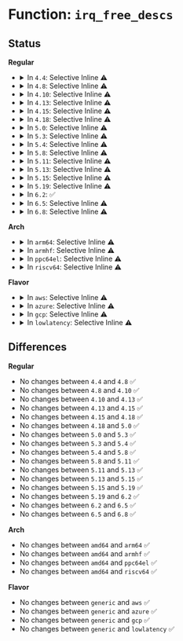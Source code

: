 # Function: <code>irq_free_descs</code>

## Status
<b>Regular</b>
<ul>
<li>
<details>
<summary>In <code>4.4</code>: Selective Inline ⚠️</summary>

```c
void irq_free_descs(unsigned int from, unsigned int cnt);
```

**Collision:** Unique Global

**Inline:** Selective

**Transformation:** False

**Instances:**

```
In kernel/irq/irqdesc.c (ffffffff810da050)
Location: kernel/irq/irqdesc.c:403
Inline: True
Direct callers:
  - kernel/irq/irqdomain.c:irq_create_direct_mapping
  - kernel/irq/irqdomain.c:irq_create_direct_mapping
  - kernel/irq/irqdomain.c:irq_create_mapping
  - kernel/irq/irqdomain.c:irq_dispose_mapping
  - kernel/irq/irqdomain.c:__irq_domain_alloc_irqs
  - kernel/irq/irqdomain.c:irq_domain_free_irqs
  - drivers/xen/events/events_base.c:xen_free_irq
```
**Symbols:**

```
ffffffff810da050-ffffffff810da0c2: irq_free_descs (STB_GLOBAL)
```
</details>
</li>
<li>
<details>
<summary>In <code>4.8</code>: Selective Inline ⚠️</summary>

```c
void irq_free_descs(unsigned int from, unsigned int cnt);
```

**Collision:** Unique Global

**Inline:** Selective

**Transformation:** False

**Instances:**

```
In kernel/irq/irqdesc.c (ffffffff810df540)
Location: kernel/irq/irqdesc.c:461
Inline: True
Direct callers:
  - kernel/irq/irqdomain.c:irq_domain_free_irqs
  - kernel/irq/irqdomain.c:__irq_domain_alloc_irqs
  - kernel/irq/irqdomain.c:irq_dispose_mapping
  - kernel/irq/irqdomain.c:irq_create_mapping
  - kernel/irq/irqdomain.c:irq_create_direct_mapping
  - kernel/irq/irqdomain.c:irq_create_direct_mapping
  - drivers/xen/events/events_base.c:xen_free_irq
```
**Symbols:**

```
ffffffff810df540-ffffffff810df5b2: irq_free_descs (STB_GLOBAL)
```
</details>
</li>
<li>
<details>
<summary>In <code>4.10</code>: Selective Inline ⚠️</summary>

```c
void irq_free_descs(unsigned int from, unsigned int cnt);
```

**Collision:** Unique Global

**Inline:** Selective

**Transformation:** False

**Instances:**

```
In kernel/irq/irqdesc.c (ffffffff810e5c80)
Location: kernel/irq/irqdesc.c:649
Inline: True
Direct callers:
  - kernel/irq/irqdomain.c:irq_domain_free_irqs
  - kernel/irq/irqdomain.c:__irq_domain_alloc_irqs
  - kernel/irq/irqdomain.c:irq_dispose_mapping
  - kernel/irq/irqdomain.c:irq_create_mapping
  - kernel/irq/irqdomain.c:irq_create_direct_mapping
  - kernel/irq/irqdomain.c:irq_create_direct_mapping
  - drivers/xen/events/events_base.c:xen_free_irq
```
**Symbols:**

```
ffffffff810e5c80-ffffffff810e5cf2: irq_free_descs (STB_GLOBAL)
```
</details>
</li>
<li>
<details>
<summary>In <code>4.13</code>: Selective Inline ⚠️</summary>

```c
void irq_free_descs(unsigned int from, unsigned int cnt);
```

**Collision:** Unique Global

**Inline:** Selective

**Transformation:** False

**Instances:**

```
In kernel/irq/irqdesc.c (ffffffff810e52a0)
Location: kernel/irq/irqdesc.c:666
Inline: True
Direct callers:
  - kernel/irq/devres.c:devm_irq_desc_release
  - kernel/irq/irqdomain.c:irq_domain_free_irqs
  - kernel/irq/irqdomain.c:__irq_domain_alloc_irqs
  - kernel/irq/irqdomain.c:irq_dispose_mapping
  - kernel/irq/irqdomain.c:irq_create_mapping
  - kernel/irq/irqdomain.c:irq_create_direct_mapping
  - kernel/irq/irqdomain.c:irq_create_direct_mapping
  - drivers/xen/events/events_base.c:xen_free_irq
```
**Symbols:**

```
ffffffff810e52a0-ffffffff810e5313: irq_free_descs (STB_GLOBAL)
```
</details>
</li>
<li>
<details>
<summary>In <code>4.15</code>: Selective Inline ⚠️</summary>

```c
void irq_free_descs(unsigned int from, unsigned int cnt);
```

**Collision:** Unique Global

**Inline:** Selective

**Transformation:** False

**Instances:**

```
In kernel/irq/irqdesc.c (ffffffff810ed500)
Location: kernel/irq/irqdesc.c:659
Inline: True
Direct callers:
  - kernel/irq/devres.c:devm_irq_desc_release
  - kernel/irq/irqdomain.c:irq_domain_free_irqs
  - kernel/irq/irqdomain.c:__irq_domain_alloc_irqs
  - kernel/irq/irqdomain.c:irq_dispose_mapping
  - kernel/irq/irqdomain.c:irq_create_mapping
  - kernel/irq/irqdomain.c:irq_create_direct_mapping
  - kernel/irq/irqdomain.c:irq_create_direct_mapping
  - drivers/xen/events/events_base.c:xen_free_irq
```
**Symbols:**

```
ffffffff810ed500-ffffffff810ed57e: irq_free_descs (STB_GLOBAL)
```
</details>
</li>
<li>
<details>
<summary>In <code>4.18</code>: Selective Inline ⚠️</summary>

```c
void irq_free_descs(unsigned int from, unsigned int cnt);
```

**Collision:** Unique Global

**Inline:** Selective

**Transformation:** False

**Instances:**

```
In kernel/irq/irqdesc.c (ffffffff810f58d0)
Location: kernel/irq/irqdesc.c:676
Inline: True
Direct callers:
  - kernel/irq/devres.c:devm_irq_desc_release
  - kernel/irq/irqdomain.c:irq_domain_free_irqs
  - kernel/irq/irqdomain.c:__irq_domain_alloc_irqs
  - kernel/irq/irqdomain.c:irq_dispose_mapping
  - kernel/irq/irqdomain.c:irq_create_mapping
  - kernel/irq/irqdomain.c:irq_create_direct_mapping
  - kernel/irq/irqdomain.c:irq_create_direct_mapping
  - drivers/xen/events/events_base.c:xen_free_irq
```
**Symbols:**

```
ffffffff810f58d0-ffffffff810f594d: irq_free_descs (STB_GLOBAL)
```
</details>
</li>
<li>
<details>
<summary>In <code>5.0</code>: Selective Inline ⚠️</summary>

```c
void irq_free_descs(unsigned int from, unsigned int cnt);
```

**Collision:** Unique Global

**Inline:** Selective

**Transformation:** False

**Instances:**

```
In kernel/irq/irqdesc.c (ffffffff81101060)
Location: kernel/irq/irqdesc.c:681
Inline: True
Direct callers:
  - kernel/irq/devres.c:devm_irq_desc_release
  - kernel/irq/irqdomain.c:irq_domain_free_irqs
  - kernel/irq/irqdomain.c:__irq_domain_alloc_irqs
  - kernel/irq/irqdomain.c:irq_dispose_mapping
  - kernel/irq/irqdomain.c:irq_create_mapping
  - kernel/irq/irqdomain.c:irq_create_direct_mapping
  - kernel/irq/irqdomain.c:irq_create_direct_mapping
  - drivers/xen/events/events_base.c:xen_free_irq
```
**Symbols:**

```
ffffffff81101060-ffffffff811010dd: irq_free_descs (STB_GLOBAL)
```
</details>
</li>
<li>
<details>
<summary>In <code>5.3</code>: Selective Inline ⚠️</summary>

```c
void irq_free_descs(unsigned int from, unsigned int cnt);
```

**Collision:** Unique Global

**Inline:** Selective

**Transformation:** False

**Instances:**

```
In kernel/irq/irqdesc.c (ffffffff81109860)
Location: kernel/irq/irqdesc.c:736
Inline: True
Direct callers:
  - kernel/irq/devres.c:devm_irq_desc_release
  - kernel/irq/irqdomain.c:irq_domain_free_irqs
  - kernel/irq/irqdomain.c:__irq_domain_alloc_irqs
  - kernel/irq/irqdomain.c:irq_dispose_mapping
  - kernel/irq/irqdomain.c:irq_create_mapping
  - kernel/irq/irqdomain.c:irq_create_direct_mapping
  - kernel/irq/irqdomain.c:irq_create_direct_mapping
  - drivers/xen/events/events_base.c:xen_free_irq
```
**Symbols:**

```
ffffffff81109860-ffffffff811098dd: irq_free_descs (STB_GLOBAL)
```
</details>
</li>
<li>
<details>
<summary>In <code>5.4</code>: Selective Inline ⚠️</summary>

```c
void irq_free_descs(unsigned int from, unsigned int cnt);
```

**Collision:** Unique Global

**Inline:** Selective

**Transformation:** False

**Instances:**

```
In kernel/irq/irqdesc.c (ffffffff81115c30)
Location: kernel/irq/irqdesc.c:736
Inline: True
Direct callers:
  - kernel/irq/devres.c:devm_irq_desc_release
  - kernel/irq/irqdomain.c:irq_domain_free_irqs
  - kernel/irq/irqdomain.c:__irq_domain_alloc_irqs
  - kernel/irq/irqdomain.c:irq_dispose_mapping
  - kernel/irq/irqdomain.c:irq_create_mapping
  - kernel/irq/irqdomain.c:irq_create_direct_mapping
  - kernel/irq/irqdomain.c:irq_create_direct_mapping
  - drivers/xen/events/events_base.c:xen_free_irq
```
**Symbols:**

```
ffffffff81115c30-ffffffff81115cad: irq_free_descs (STB_GLOBAL)
```
</details>
</li>
<li>
<details>
<summary>In <code>5.8</code>: Selective Inline ⚠️</summary>

```c
void irq_free_descs(unsigned int from, unsigned int cnt);
```

**Collision:** Unique Global

**Inline:** Selective

**Transformation:** False

**Instances:**

```
In kernel/irq/irqdesc.c (ffffffff81121730)
Location: kernel/irq/irqdesc.c:742
Inline: True
Direct callers:
  - kernel/irq/devres.c:devm_irq_desc_release
  - kernel/irq/irqdomain.c:irq_domain_free_irqs
  - kernel/irq/irqdomain.c:__irq_domain_alloc_irqs
  - kernel/irq/irqdomain.c:irq_dispose_mapping
  - kernel/irq/irqdomain.c:irq_create_mapping
  - kernel/irq/irqdomain.c:irq_create_direct_mapping
  - kernel/irq/irqdomain.c:irq_create_direct_mapping
  - drivers/xen/events/events_base.c:xen_free_irq
```
**Symbols:**

```
ffffffff81121730-ffffffff811217ad: irq_free_descs (STB_GLOBAL)
```
</details>
</li>
<li>
<details>
<summary>In <code>5.11</code>: Selective Inline ⚠️</summary>

```c
void irq_free_descs(unsigned int from, unsigned int cnt);
```

**Collision:** Unique Global

**Inline:** Selective

**Transformation:** False

**Instances:**

```
In kernel/irq/irqdesc.c (ffffffff8111d860)
Location: kernel/irq/irqdesc.c:744
Inline: True
Direct callers:
  - kernel/irq/devres.c:devm_irq_desc_release
  - kernel/irq/irqdomain.c:irq_domain_free_irqs
  - kernel/irq/irqdomain.c:__irq_domain_alloc_irqs
  - kernel/irq/irqdomain.c:irq_dispose_mapping
  - kernel/irq/irqdomain.c:irq_create_mapping_affinity
  - kernel/irq/irqdomain.c:irq_create_direct_mapping
  - kernel/irq/irqdomain.c:irq_create_direct_mapping
  - drivers/xen/events/events_base.c:xen_free_irq
```
**Symbols:**

```
ffffffff8111d860-ffffffff8111d8dd: irq_free_descs (STB_GLOBAL)
```
</details>
</li>
<li>
<details>
<summary>In <code>5.13</code>: Selective Inline ⚠️</summary>

```c
void irq_free_descs(unsigned int from, unsigned int cnt);
```

**Collision:** Unique Global

**Inline:** Selective

**Transformation:** False

**Instances:**

```
In kernel/irq/irqdesc.c (ffffffff8111da20)
Location: kernel/irq/irqdesc.c:744
Inline: True
Direct callers:
  - kernel/irq/devres.c:devm_irq_desc_release
  - kernel/irq/irqdomain.c:irq_domain_free_irqs
  - kernel/irq/irqdomain.c:__irq_domain_alloc_irqs
  - kernel/irq/irqdomain.c:irq_dispose_mapping
  - kernel/irq/irqdomain.c:irq_create_mapping_affinity
  - kernel/irq/irqdomain.c:irq_create_direct_mapping
  - kernel/irq/irqdomain.c:irq_create_direct_mapping
  - drivers/xen/events/events_base.c:xen_free_irq
```
**Symbols:**

```
ffffffff8111da20-ffffffff8111da9d: irq_free_descs (STB_GLOBAL)
```
</details>
</li>
<li>
<details>
<summary>In <code>5.15</code>: Selective Inline ⚠️</summary>

```c
void irq_free_descs(unsigned int from, unsigned int cnt);
```

**Collision:** Unique Global

**Inline:** Selective

**Transformation:** False

**Instances:**

```
In kernel/irq/irqdesc.c (ffffffff8113de30)
Location: kernel/irq/irqdesc.c:756
Inline: True
Direct callers:
  - kernel/irq/devres.c:devm_irq_desc_release
  - kernel/irq/irqdomain.c:irq_domain_free_irqs
  - kernel/irq/irqdomain.c:__irq_domain_alloc_irqs
  - kernel/irq/irqdomain.c:irq_dispose_mapping
  - kernel/irq/irqdomain.c:irq_create_mapping_affinity
  - drivers/xen/events/events_base.c:xen_free_irq
```
**Symbols:**

```
ffffffff8113de30-ffffffff8113dead: irq_free_descs (STB_GLOBAL)
```
</details>
</li>
<li>
<details>
<summary>In <code>5.19</code>: Selective Inline ⚠️</summary>

```c
void irq_free_descs(unsigned int from, unsigned int cnt);
```

**Collision:** Unique Global

**Inline:** Selective

**Transformation:** False

**Instances:**

```
In kernel/irq/irqdesc.c (ffffffff81161400)
Location: kernel/irq/irqdesc.c:733
Inline: True
Direct callers:
  - kernel/irq/devres.c:devm_irq_desc_release
  - kernel/irq/irqdomain.c:irq_domain_free_irqs
  - kernel/irq/irqdomain.c:__irq_domain_alloc_irqs
  - kernel/irq/irqdomain.c:irq_dispose_mapping
  - kernel/irq/irqdomain.c:irq_create_mapping_affinity
  - drivers/xen/events/events_base.c:xen_free_irq
```
**Symbols:**

```
ffffffff81161400-ffffffff811614a5: irq_free_descs (STB_GLOBAL)
```
</details>
</li>
<li>
<details>
<summary>In <code>6.2</code>: ✅</summary>

```c
void irq_free_descs(unsigned int from, unsigned int cnt);
```

**Collision:** Unique Global

**Inline:** No

**Transformation:** False

**Instances:**

```
In kernel/irq/irqdesc.c (ffffffff81194960)
Location: kernel/irq/irqdesc.c:760
Inline: False
Direct callers:
  - kernel/irq/devres.c:devm_irq_desc_release
  - kernel/irq/irqdomain.c:irq_domain_free_irqs
  - kernel/irq/irqdomain.c:irq_domain_alloc_irqs_locked
  - kernel/irq/irqdomain.c:irq_dispose_mapping
  - kernel/irq/irqdomain.c:irq_create_mapping_affinity_locked
  - drivers/xen/events/events_base.c:xen_free_irq
```
**Symbols:**

```
ffffffff81194960-ffffffff81194a05: irq_free_descs (STB_GLOBAL)
```
</details>
</li>
<li>
<details>
<summary>In <code>6.5</code>: Selective Inline ⚠️</summary>

```c
void irq_free_descs(unsigned int from, unsigned int cnt);
```

**Collision:** Unique Global

**Inline:** Selective

**Transformation:** False

**Instances:**

```
In kernel/irq/irqdesc.c (ffffffff811a6220)
Location: kernel/irq/irqdesc.c:781
Inline: True
Direct callers:
  - kernel/irq/devres.c:devm_irq_desc_release
  - kernel/irq/irqdomain.c:irq_domain_free_irqs
  - kernel/irq/irqdomain.c:irq_domain_alloc_irqs_locked
  - kernel/irq/irqdomain.c:irq_dispose_mapping
  - kernel/irq/irqdomain.c:irq_create_mapping_affinity_locked
  - drivers/xen/events/events_base.c:xen_free_irq
```
**Symbols:**

```
ffffffff811a6220-ffffffff811a629f: irq_free_descs (STB_GLOBAL)
```
</details>
</li>
<li>
<details>
<summary>In <code>6.8</code>: Selective Inline ⚠️</summary>

```c
void irq_free_descs(unsigned int from, unsigned int cnt);
```

**Collision:** Unique Global

**Inline:** Selective

**Transformation:** False

**Instances:**

```
In kernel/irq/irqdesc.c (ffffffff811b5d10)
Location: kernel/irq/irqdesc.c:781
Inline: True
Direct callers:
  - kernel/irq/devres.c:devm_irq_desc_release
  - kernel/irq/irqdomain.c:irq_domain_free_irqs
  - kernel/irq/irqdomain.c:irq_domain_alloc_irqs_locked
  - kernel/irq/irqdomain.c:irq_dispose_mapping
  - kernel/irq/irqdomain.c:irq_create_mapping_affinity_locked
  - drivers/xen/events/events_base.c:xen_bind_pirq_gsi_to_irq
  - drivers/xen/events/events_base.c:__unbind_from_irq
  - drivers/xen/events/events_base.c:xen_allocate_irq_dynamic
  - drivers/xen/events/events_base.c:delayed_free_irq
```
**Symbols:**

```
ffffffff811b5d10-ffffffff811b5d8f: irq_free_descs (STB_GLOBAL)
```
</details>
</li>
</ul>
<b>Arch</b>
<ul>
<li>
<details>
<summary>In <code>arm64</code>: Selective Inline ⚠️</summary>

```c
void irq_free_descs(unsigned int from, unsigned int cnt);
```

**Collision:** Unique Global

**Inline:** Selective

**Transformation:** False

**Instances:**

```
In kernel/irq/irqdesc.c (ffff8000101773a8)
Location: kernel/irq/irqdesc.c:736
Inline: True
Direct callers:
  - kernel/irq/devres.c:devm_irq_desc_release
  - kernel/irq/irqdomain.c:irq_domain_free_irqs
  - kernel/irq/irqdomain.c:__irq_domain_alloc_irqs
  - kernel/irq/irqdomain.c:irq_dispose_mapping
  - kernel/irq/irqdomain.c:irq_create_mapping
  - kernel/irq/irqdomain.c:irq_create_direct_mapping
  - kernel/irq/irqdomain.c:irq_create_direct_mapping
  - drivers/xen/events/events_base.c:xen_free_irq
```
**Symbols:**

```
ffff8000101773a8-ffff800010177458: irq_free_descs (STB_GLOBAL)
```
</details>
</li>
<li>
<details>
<summary>In <code>armhf</code>: Selective Inline ⚠️</summary>

```c
void irq_free_descs(unsigned int from, unsigned int cnt);
```

**Collision:** Unique Global

**Inline:** Selective

**Transformation:** False

**Instances:**

```
In kernel/irq/irqdesc.c (c03c92dc)
Location: kernel/irq/irqdesc.c:736
Inline: True
Direct callers:
  - arch/arm/mach-omap2/prm_common.c:omap_prcm_irq_cleanup
  - kernel/irq/devres.c:devm_irq_desc_release
  - kernel/irq/irqdomain.c:irq_domain_free_irqs
  - kernel/irq/irqdomain.c:__irq_domain_alloc_irqs
  - kernel/irq/irqdomain.c:irq_dispose_mapping
  - kernel/irq/irqdomain.c:irq_create_mapping
  - kernel/irq/irqdomain.c:irq_create_direct_mapping
  - kernel/irq/irqdomain.c:irq_create_direct_mapping
```
**Symbols:**

```
c03c92dc-c03c9364: irq_free_descs (STB_GLOBAL)
```
</details>
</li>
<li>
<details>
<summary>In <code>ppc64el</code>: Selective Inline ⚠️</summary>

```c
void irq_free_descs(unsigned int from, unsigned int cnt);
```

**Collision:** Unique Global

**Inline:** Selective

**Transformation:** False

**Instances:**

```
In kernel/irq/irqdesc.c (c0000000001d0ef0)
Location: kernel/irq/irqdesc.c:736
Inline: True
Direct callers:
  - kernel/irq/devres.c:devm_irq_desc_release
  - kernel/irq/irqdomain.c:irq_dispose_mapping
  - kernel/irq/irqdomain.c:irq_create_mapping
  - kernel/irq/irqdomain.c:irq_create_direct_mapping
  - kernel/irq/irqdomain.c:irq_create_direct_mapping
```
**Symbols:**

```
c0000000001d0ef0-c0000000001d0ff0: irq_free_descs (STB_GLOBAL)
```
</details>
</li>
<li>
<details>
<summary>In <code>riscv64</code>: Selective Inline ⚠️</summary>

```c
void irq_free_descs(unsigned int from, unsigned int cnt);
```

**Collision:** Unique Global

**Inline:** Selective

**Transformation:** False

**Instances:**

```
In kernel/irq/irqdesc.c (ffffffe0001123fa)
Location: kernel/irq/irqdesc.c:736
Inline: True
Direct callers:
  - kernel/irq/devres.c:devm_irq_desc_release
  - kernel/irq/irqdomain.c:irq_domain_free_irqs
  - kernel/irq/irqdomain.c:__irq_domain_alloc_irqs
  - kernel/irq/irqdomain.c:irq_dispose_mapping
  - kernel/irq/irqdomain.c:irq_create_mapping
  - kernel/irq/irqdomain.c:irq_create_direct_mapping
  - kernel/irq/irqdomain.c:irq_create_direct_mapping
```
**Symbols:**

```
ffffffe0001123fa-ffffffe000112496: irq_free_descs (STB_GLOBAL)
```
</details>
</li>
</ul>
<b>Flavor</b>
<ul>
<li>
<details>
<summary>In <code>aws</code>: Selective Inline ⚠️</summary>

```c
void irq_free_descs(unsigned int from, unsigned int cnt);
```

**Collision:** Unique Global

**Inline:** Selective

**Transformation:** False

**Instances:**

```
In kernel/irq/irqdesc.c (ffffffff8110e210)
Location: kernel/irq/irqdesc.c:736
Inline: True
Direct callers:
  - kernel/irq/devres.c:devm_irq_desc_release
  - kernel/irq/irqdomain.c:irq_domain_free_irqs
  - kernel/irq/irqdomain.c:__irq_domain_alloc_irqs
  - kernel/irq/irqdomain.c:irq_dispose_mapping
  - kernel/irq/irqdomain.c:irq_create_mapping
  - kernel/irq/irqdomain.c:irq_create_direct_mapping
  - kernel/irq/irqdomain.c:irq_create_direct_mapping
  - drivers/xen/events/events_base.c:xen_free_irq
```
**Symbols:**

```
ffffffff8110e210-ffffffff8110e28d: irq_free_descs (STB_GLOBAL)
```
</details>
</li>
<li>
<details>
<summary>In <code>azure</code>: Selective Inline ⚠️</summary>

```c
void irq_free_descs(unsigned int from, unsigned int cnt);
```

**Collision:** Unique Global

**Inline:** Selective

**Transformation:** False

**Instances:**

```
In kernel/irq/irqdesc.c (ffffffff810fef70)
Location: kernel/irq/irqdesc.c:736
Inline: True
Direct callers:
  - kernel/irq/devres.c:devm_irq_desc_release
  - kernel/irq/irqdomain.c:irq_domain_free_irqs
  - kernel/irq/irqdomain.c:__irq_domain_alloc_irqs
  - kernel/irq/irqdomain.c:irq_dispose_mapping
  - kernel/irq/irqdomain.c:irq_create_mapping
  - kernel/irq/irqdomain.c:irq_create_direct_mapping
  - kernel/irq/irqdomain.c:irq_create_direct_mapping
  - kernel/irq/irq_sim.c:irq_sim_fini
  - kernel/irq/irq_sim.c:irq_sim_init
```
**Symbols:**

```
ffffffff810fef70-ffffffff810fefed: irq_free_descs (STB_GLOBAL)
```
</details>
</li>
<li>
<details>
<summary>In <code>gcp</code>: Selective Inline ⚠️</summary>

```c
void irq_free_descs(unsigned int from, unsigned int cnt);
```

**Collision:** Unique Global

**Inline:** Selective

**Transformation:** False

**Instances:**

```
In kernel/irq/irqdesc.c (ffffffff8110c100)
Location: kernel/irq/irqdesc.c:736
Inline: True
Direct callers:
  - kernel/irq/devres.c:devm_irq_desc_release
  - kernel/irq/irqdomain.c:irq_domain_free_irqs
  - kernel/irq/irqdomain.c:__irq_domain_alloc_irqs
  - kernel/irq/irqdomain.c:irq_dispose_mapping
  - kernel/irq/irqdomain.c:irq_create_mapping
  - kernel/irq/irqdomain.c:irq_create_direct_mapping
  - kernel/irq/irqdomain.c:irq_create_direct_mapping
  - drivers/xen/events/events_base.c:xen_free_irq
```
**Symbols:**

```
ffffffff8110c100-ffffffff8110c17d: irq_free_descs (STB_GLOBAL)
```
</details>
</li>
<li>
<details>
<summary>In <code>lowlatency</code>: Selective Inline ⚠️</summary>

```c
void irq_free_descs(unsigned int from, unsigned int cnt);
```

**Collision:** Unique Global

**Inline:** Selective

**Transformation:** False

**Instances:**

```
In kernel/irq/irqdesc.c (ffffffff81117830)
Location: kernel/irq/irqdesc.c:736
Inline: True
Direct callers:
  - kernel/irq/devres.c:devm_irq_desc_release
  - kernel/irq/irqdomain.c:irq_domain_free_irqs
  - kernel/irq/irqdomain.c:__irq_domain_alloc_irqs
  - kernel/irq/irqdomain.c:irq_dispose_mapping
  - kernel/irq/irqdomain.c:irq_create_mapping
  - kernel/irq/irqdomain.c:irq_create_direct_mapping
  - kernel/irq/irqdomain.c:irq_create_direct_mapping
  - drivers/xen/events/events_base.c:xen_free_irq
```
**Symbols:**

```
ffffffff81117830-ffffffff811178ad: irq_free_descs (STB_GLOBAL)
```
</details>
</li>
</ul>

## Differences
<b>Regular</b>
<ul>
<li>
No changes between <code>4.4</code> and <code>4.8</code> ✅
</li>
<li>
No changes between <code>4.8</code> and <code>4.10</code> ✅
</li>
<li>
No changes between <code>4.10</code> and <code>4.13</code> ✅
</li>
<li>
No changes between <code>4.13</code> and <code>4.15</code> ✅
</li>
<li>
No changes between <code>4.15</code> and <code>4.18</code> ✅
</li>
<li>
No changes between <code>4.18</code> and <code>5.0</code> ✅
</li>
<li>
No changes between <code>5.0</code> and <code>5.3</code> ✅
</li>
<li>
No changes between <code>5.3</code> and <code>5.4</code> ✅
</li>
<li>
No changes between <code>5.4</code> and <code>5.8</code> ✅
</li>
<li>
No changes between <code>5.8</code> and <code>5.11</code> ✅
</li>
<li>
No changes between <code>5.11</code> and <code>5.13</code> ✅
</li>
<li>
No changes between <code>5.13</code> and <code>5.15</code> ✅
</li>
<li>
No changes between <code>5.15</code> and <code>5.19</code> ✅
</li>
<li>
No changes between <code>5.19</code> and <code>6.2</code> ✅
</li>
<li>
No changes between <code>6.2</code> and <code>6.5</code> ✅
</li>
<li>
No changes between <code>6.5</code> and <code>6.8</code> ✅
</li>
</ul>
<b>Arch</b>
<ul>
<li>
No changes between <code>amd64</code> and <code>arm64</code> ✅
</li>
<li>
No changes between <code>amd64</code> and <code>armhf</code> ✅
</li>
<li>
No changes between <code>amd64</code> and <code>ppc64el</code> ✅
</li>
<li>
No changes between <code>amd64</code> and <code>riscv64</code> ✅
</li>
</ul>
<b>Flavor</b>
<ul>
<li>
No changes between <code>generic</code> and <code>aws</code> ✅
</li>
<li>
No changes between <code>generic</code> and <code>azure</code> ✅
</li>
<li>
No changes between <code>generic</code> and <code>gcp</code> ✅
</li>
<li>
No changes between <code>generic</code> and <code>lowlatency</code> ✅
</li>
</ul>

